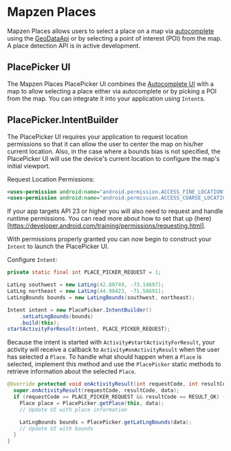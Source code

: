 # Mapzen Places

Mapzen Places allows users to select a place on a map via [autocomplete](autocomplete-ui.md) using the [GeoDataApi](geodata-api.md) or by selecting a point of interest (POI) from the map. A place detection API is in active development.

## PlacePicker UI

The Mapzen Places PlacePicker UI combines the [Autocomplete UI](autocomplete-ui.md) with a map to allow selecting a place either via autocomplete or by picking a POI from the map. You can integrate it into your application
using `Intent`s.

## PlacePicker.IntentBuilder

The PlacePicker UI requires your application to request location permissions so that it can allow
the user to center the map on his/her current location. Also, in the case where a bounds bias is not
specified, the PlacePicker UI will use the device's current location to configure the map's initial
viewport.

Request Location Permissions:
```xml
<uses-permission android:name="android.permission.ACCESS_FINE_LOCATION"/>
<uses-permission android:name="android.permission.ACCESS_COARSE_LOCATION"/>
```

If your app targets API 23 or higher you will also need to request and handle runtime permissions.
You can read more about how to set that up (here)[https://developer.android.com/training/permissions/requesting.html].

With permissions properly granted you can now begin to construct your `Intent` to launch the PlacePicker UI.

Configure `Intent`:
```java
private static final int PLACE_PICKER_REQUEST = 1;

LatLng southwest = new LatLng(42.80749, -73.14697);
LatLng northeast = new LatLng(44.98423, -71.58691);
LatLngBounds bounds = new LatLngBounds(southwest, northeast);

Intent intent = new PlacePicker.IntentBuilder()
    .setLatLngBounds(bounds)
    .build(this);
startActivityForResult(intent, PLACE_PICKER_REQUEST);
```

Because the intent is started with `Activity#startActivityForResult`, your activity will receive a
callback to `Activity#onActivityResult` when the user has selected a `Place`. To handle what should
happen when a `Place` is selected, implement this method and use the `PlacePicker` static methods to
retrieve information about the selected `Place`.

```java
@Override protected void onActivityResult(int requestCode, int resultCode, Intent data) {
  super.onActivityResult(requestCode, resultCode, data);
  if (requestCode == PLACE_PICKER_REQUEST && resultCode == RESULT_OK) {
    Place place = PlacePicker.getPlace(this, data);
    // Update UI with place information

    LatLngBounds bounds = PlacePicker.getLatLngBounds(data);
    // Update UI with bounds
  }
}
```
